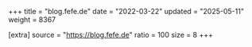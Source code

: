 +++
title = "blog.fefe.de"
date = "2022-03-22"
updated = "2025-05-11"
weight = 8367

[extra]
source = "https://blog.fefe.de"
ratio = 100
size = 8
+++
